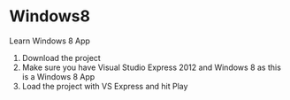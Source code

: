 Windows8
========

Learn Windows 8 App

1) Download the project
2) Make sure you have Visual Studio Express 2012 and Windows 8 as this is a Windows 8 App
3) Load the project with VS Express and hit Play 
